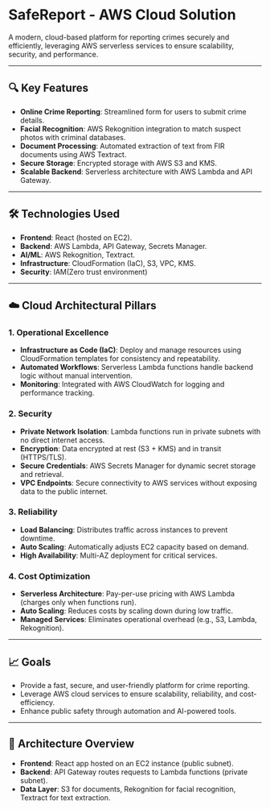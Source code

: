 # SafeReport - AWS Cloud Solution

A modern, cloud-based platform for reporting crimes securely and efficiently, leveraging AWS serverless services to ensure scalability, security, and performance.

---

## 🔍 Key Features  
- **Online Crime Reporting**: Streamlined form for users to submit crime details.  
- **Facial Recognition**: AWS Rekognition integration to match suspect photos with criminal databases.  
- **Document Processing**: Automated extraction of text from FIR documents using AWS Textract.  
- **Secure Storage**: Encrypted storage with AWS S3 and KMS.  
- **Scalable Backend**: Serverless architecture with AWS Lambda and API Gateway.  

---

## 🛠 Technologies Used  
- **Frontend**: React (hosted on EC2).  
- **Backend**: AWS Lambda, API Gateway, Secrets Manager.  
- **AI/ML**: AWS Rekognition, Textract.  
- **Infrastructure**: CloudFormation (IaC), S3, VPC, KMS.  
- **Security**: IAM(Zero trust environment)

---

## ☁️ Cloud Architectural Pillars  

### **1. Operational Excellence**  
- **Infrastructure as Code (IaC)**: Deploy and manage resources using CloudFormation templates for consistency and repeatability.  
- **Automated Workflows**: Serverless Lambda functions handle backend logic without manual intervention.  
- **Monitoring**: Integrated with AWS CloudWatch for logging and performance tracking.  

### **2. Security**  
- **Private Network Isolation**: Lambda functions run in private subnets with no direct internet access.  
- **Encryption**: Data encrypted at rest (S3 + KMS) and in transit (HTTPS/TLS).  
- **Secure Credentials**: AWS Secrets Manager for dynamic secret storage and retrieval.  
- **VPC Endpoints**: Secure connectivity to AWS services without exposing data to the public internet.  

### **3. Reliability**  
- **Load Balancing**: Distributes traffic across instances to prevent downtime.  
- **Auto Scaling**: Automatically adjusts EC2 capacity based on demand.  
- **High Availability**: Multi-AZ deployment for critical services.  

### **4. Cost Optimization**  
- **Serverless Architecture**: Pay-per-use pricing with AWS Lambda (charges only when functions run).  
- **Auto Scaling**: Reduces costs by scaling down during low traffic.  
- **Managed Services**: Eliminates operational overhead (e.g., S3, Lambda, Rekognition).  

---

## 📈 Goals  
- Provide a fast, secure, and user-friendly platform for crime reporting.  
- Leverage AWS cloud services to ensure scalability, reliability, and cost-efficiency.  
- Enhance public safety through automation and AI-powered tools.  

---

## 🔧 Architecture Overview  
- **Frontend**: React app hosted on an EC2 instance (public subnet).  
- **Backend**: API Gateway routes requests to Lambda functions (private subnet).  
- **Data Layer**: S3 for documents, Rekognition for facial recognition, Textract for text extraction.  